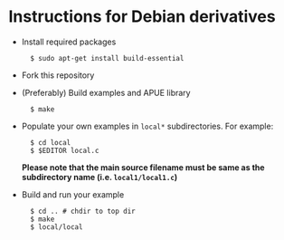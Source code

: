 # Instructions for Debian derivatives

- Install required packages

        $ sudo apt-get install build-essential

- Fork this repository

- (Preferably) Build examples and APUE library

        $ make

- Populate your own examples in `local*` subdirectories.  For example:

        $ cd local
        $ $EDITOR local.c

  **Please note that the main source filename must be same as the subdirectory name (i.e. `local1/local1.c`)**

- Build and run your example

        $ cd .. # chdir to top dir
        $ make
        $ local/local
